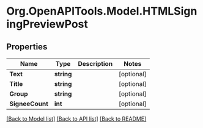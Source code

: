 
# Org.OpenAPITools.Model.HTMLSigningPreviewPost

## Properties

Name | Type | Description | Notes
------------ | ------------- | ------------- | -------------
**Text** | **string** |  | [optional] 
**Title** | **string** |  | [optional] 
**Group** | **string** |  | [optional] 
**SigneeCount** | **int** |  | [optional] 

[[Back to Model list]](../README.md#documentation-for-models)
[[Back to API list]](../README.md#documentation-for-api-endpoints)
[[Back to README]](../README.md)

